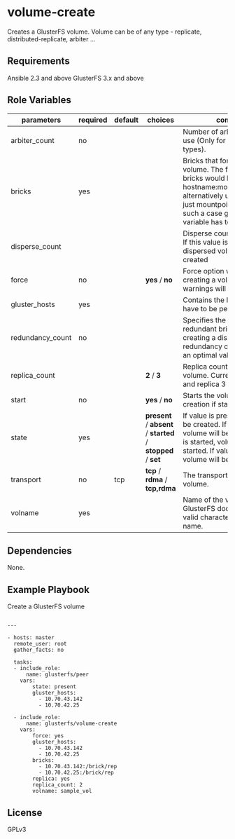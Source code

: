 volume-create
=============

Creates a GlusterFS volume. Volume can be of any type - replicate, distributed-replicate, arbiter ...

Requirements
------------

Ansible 2.3 and above
GlusterFS 3.x and above

Role Variables
--------------

| parameters | required | default | choices | comments |
| --- | --- | --- | --- | --- |
| arbiter_count | no | |  | Number of arbiter bricks to use (Only for arbiter volume types). |
| bricks | yes | |   | Bricks that form the GlusterFS volume. The format of the bricks would be hostname:mountpoint/brick_dir alternatively user can provide just mountpoint/birck_dir, in such a case gluster_hosts variable has to be set |
| disperse_count | | |  | Disperse count for the volume. If this value is specified, a dispersed volume will be  created |
| force | no | | **yes** / **no** | Force option will be used while creating a volume, any warnings will be suppressed. |
| gluster_hosts | yes | |  | Contains the list of hosts that have to be peer probed. |
| redundancy_count | no | |  | Specifies the number of redundant bricks while creating a disperse volume. If redundancy count is missing an optimal value is computed. |
| replica_count |  | | **2** / **3** | Replica count while creating a volume. Currently replica 2 and replica 3 are supported. |
| start | no | | **yes** / **no** | Starts the volume upon creation if start is ste to yes. |
| state | yes | | **present** / **absent** / **started** / **stopped** / **set** | If value is present volume will be created. If value is absent, volume will be deleted. If value is started, volume will be started. If value is stopped, volume will be stopped. |
| transport | no | tcp | **tcp** / **rdma** / **tcp,rdma** | The transport type for the volume. |
| volname | yes | |  | Name of the volume. Refer GlusterFS documentation for valid characters in a volume name. |

Dependencies
------------

None.

Example Playbook
----------------

Create a GlusterFS volume

```

---

- hosts: master
  remote_user: root
  gather_facts: no

  tasks:
  - include_role:
      name: glusterfs/peer
    vars:
        state: present
        gluster_hosts:
          - 10.70.43.142
          - 10.70.42.25

  - include_role:
      name: glusterfs/volume-create
    vars:
        force: yes
        gluster_hosts:
          - 10.70.43.142
          - 10.70.42.25
        bricks:
          - 10.70.43.142:/brick/rep
          - 10.70.42.25:/brick/rep
        replica: yes
        replica_count: 2
        volname: sample_vol

```

License
-------

GPLv3

